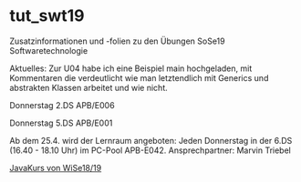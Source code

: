 # tut_swt19
Zusatzinformationen und -folien zu den Übungen SoSe19 Softwaretechnologie

Aktuelles:
Zur U04 habe ich eine Beispiel main hochgeladen, 
mit Kommentaren die verdeutlicht wie man letztendlich 
mit Generics und abstrakten Klassen arbeitet und wie nicht.  

Donnerstag 2.DS APB/E006

Donnerstag 5.DS APB/E001

Ab dem 25.4. wird der Lernraum angeboten: 
Jeden Donnerstag in der 6.DS (16.40 - 18.10 Uhr) im PC-Pool APB-E042. 
Ansprechpartner: Marvin Triebel

[JavaKurs von WiSe18/19](https://github.com/RatedARRR/TUT-JAVA-2018)
